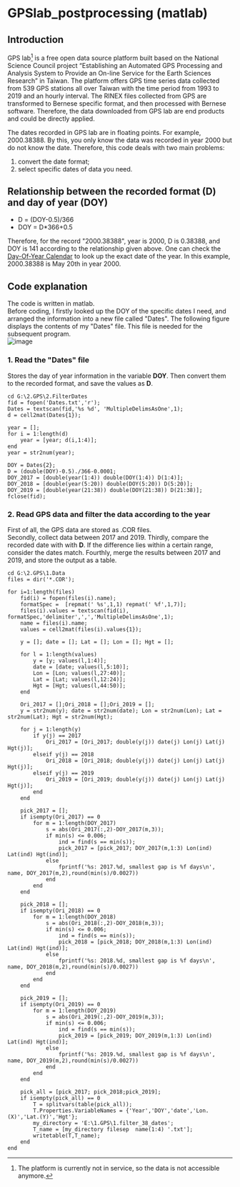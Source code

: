 # GPSlab_postprocessing (matlab)

## Introduction

GPS lab[^1] is a free open data source platform built based on the National Science Council project “Establishing an Automated GPS Processing and Analysis System to Provide an On-line Service for the Earth Sciences Research” in Taiwan. The platform offers GPS time series data collected from 539 GPS stations all over Taiwan with the time period from 1993 to 2019 and an hourly interval. The RINEX files collected from GPS are transformed to Bernese specific format, and then processed with Bernese software. Therefore, the data downloaded from GPS lab are end products and could be directly applied.

The dates recorded in GPS lab are in floating points. For example, 2000.38388. By this, you only know the data was recorded in year 2000 but do not know the date. Therefore, this code deals with two main problems: 
1. convert the date format; 
2. select specific dates of data you need.

## Relationship between the recorded format (D) and day of year (DOY)
- D = (DOY-0.5)/366
- DOY = D*366+0.5

Therefore, for the record "2000.38388", year is 2000, D is 0.38388, and DOY is 141 according to the relationship given above.
One can check the [Day-Of-Year Calendar](https://www.esrl.noaa.gov/gmd/grad/neubrew/Calendar.jsp?view=DOY&year=2019&col=4) to look up the exact date of the year. In this example, 2000.38388 is May 20th in year 2000. 

## Code explanation
The code is written in matlab.  
Before coding, I firstly looked up the DOY of the specific dates I need, and arranged the information into a new file called "Dates". The following figure displays the contents of my "Dates" file. This file is needed for the subsequent program.   
![image](https://user-images.githubusercontent.com/72783662/138560687-4681b7bb-6313-4af4-ad05-60cffb3ec884.png)

### 1. Read the "Dates" file
Stores the day of year information in the variable **DOY**. Then convert them to the recorded format, and save the values as **D**.
```
cd G:\2.GPS\2.FilterDates
fid = fopen('Dates.txt','r');
Dates = textscan(fid,'%s %d', 'MultipleDelimsAsOne',1);
d = cell2mat(Dates{1});

year = [];
for i = 1:length(d)
    year = [year; d(i,1:4)];
end
year = str2num(year);

DOY = Dates{2};
D = (double(DOY)-0.5)./366-0.0001;
DOY_2017 = [double(year(1:4)) double(DOY(1:4)) D(1:4)];
DOY_2018 = [double(year(5:20)) double(DOY(5:20)) D(5:20)];
DOY_2019 = [double(year(21:38)) double(DOY(21:38)) D(21:38)];
fclose(fid);
```

### 2. Read GPS data and filter the data according to the year
First of all, the GPS data are stored as .COR files.  
Secondly, collect data between 2017 and 2019.
Thirdly, compare the recorded date with with **D**. If the difference lies within a certain range, consider the dates match.
Fourthly, merge the results between 2017 and 2019, and store the output as a table. 
```
cd G:\2.GPS\1.Data
files = dir('*.COR');

for i=1:length(files)
    fid(i) = fopen(files(i).name);
    formatSpec =  [repmat(' %s',1,1) repmat(' %f',1,7)];
    files(i).values = textscan(fid(i), formatSpec,'delimiter',',','MultipleDelimsAsOne',1);
    name = files(i).name;
    values = cell2mat(files(i).values{1});
    
    y = []; date = []; Lat = []; Lon = []; Hgt = [];
    
    for l = 1:length(values)
        y = [y; values(l,1:4)];
        date = [date; values(l,5:10)];
        Lon = [Lon; values(l,27:40)];
        Lat = [Lat; values(l,12:24)];
        Hgt = [Hgt; values(l,44:50)];
    end

    Ori_2017 = [];Ori_2018 = [];Ori_2019 = [];
    y = str2num(y); date = str2num(date); Lon = str2num(Lon); Lat = str2num(Lat); Hgt = str2num(Hgt);

    for j = 1:length(y)  
        if y(j) == 2017
            Ori_2017 = [Ori_2017; double(y(j)) date(j) Lon(j) Lat(j) Hgt(j)];
        elseif y(j) == 2018
            Ori_2018 = [Ori_2018; double(y(j)) date(j) Lon(j) Lat(j) Hgt(j)];
        elseif y(j) == 2019
            Ori_2019 = [Ori_2019; double(y(j)) date(j) Lon(j) Lat(j) Hgt(j)];
        end
    end
    
    pick_2017 = [];
    if isempty(Ori_2017) == 0
        for m = 1:length(DOY_2017)
            s = abs(Ori_2017(:,2)-DOY_2017(m,3));
            if min(s) <= 0.006;
                ind = find(s == min(s));
                pick_2017 = [pick_2017; DOY_2017(m,1:3) Lon(ind) Lat(ind) Hgt(ind)];
            else
                fprintf('%s: 2017.%d, smallest gap is %f days\n', name, DOY_2017(m,2),round(min(s)/0.0027))
            end
        end
    end
    
    pick_2018 = [];
    if isempty(Ori_2018) == 0
        for m = 1:length(DOY_2018)
            s = abs(Ori_2018(:,2)-DOY_2018(m,3));
            if min(s) <= 0.006;
                ind = find(s == min(s));
                pick_2018 = [pick_2018; DOY_2018(m,1:3) Lon(ind) Lat(ind) Hgt(ind)];
            else
                fprintf('%s: 2018.%d, smallest gap is %f days\n', name, DOY_2018(m,2),round(min(s)/0.0027))
            end
        end
    end
        
    pick_2019 = [];
    if isempty(Ori_2019) == 0
        for m = 1:length(DOY_2019)
            s = abs(Ori_2019(:,2)-DOY_2019(m,3));
            if min(s) <= 0.006;
                ind = find(s == min(s));
                pick_2019 = [pick_2019; DOY_2019(m,1:3) Lon(ind) Lat(ind) Hgt(ind)];
            else
                fprintf('%s: 2019.%d, smallest gap is %f days\n', name, DOY_2019(m,2),round(min(s)/0.0027))
            end
        end
    end
        
    pick_all = [pick_2017; pick_2018;pick_2019];
    if isempty(pick_all) == 0
        T = splitvars(table(pick_all));
        T.Properties.VariableNames = {'Year','DOY','date','Lon.(X)','Lat.(Y)','Hgt'};
        my_directory = 'E:\1.GPS\1.filter_38_dates';
        T_name = [my_directory filesep  name(1:4) '.txt'];
        writetable(T,T_name);
    end
end
```


[^1]: The platform is currently not in service, so the data is not accessible anymore. 
